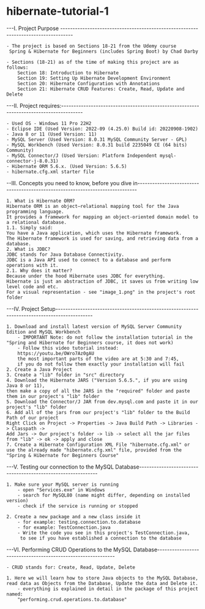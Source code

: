 # hibernate-tutorial-1

---I. Project Purpose ----------------------------------------------------------------------------------- 
	
	- The project is based on Sections 18-21 from the Udemy course
	 Spring & Hibernate for Beginners (includes Spring Boot) by Chad Darby

	- Sections (18-21) as of the time of making this project are as follows:
		Section 18: Introduction to Hibernate
		Section 19: Setting Up Hibernate Development Environment
		Section 20: Hibernate Configuration with Annotations
		Section 21: Hibernate CRUD Features: Create, Read, Update and Delete
	
---II. Project requires:---------------------------------------------------------------------------------------
	
	- Used OS - Windows 11 Pro 22H2 
	- Eclipse IDE (Used Version: 2022-09 (4.25.0) Build id: 20220908-1902)
	- Java 8 or 11 (Used Version: 11)
	- MySQL Server (Used Version: 8.0.31 MySQL Community Server - GPL)
	- MySQL Workbench (Used Version: 8.0.31 build 2235049 CE (64 bits) Community)
	- MySQL Connector/J (Used Version: Platform Independent mysql-connector-j-8.0.31)
	- Hibernate ORM 5.6.x. (Used Version: 5.6.5)
	- hibernate.cfg.xml starter file 

--III. Concepts you need to know, before you dive in------------------------------------------------------------------------------
	
	1. What is Hibernate ORM?
	Hibernate ORM is an object–relational mapping tool for the Java programming language.
	It provides a framework for mapping an object-oriented domain model to a relational database.
	1.1. Simply said: 
	You have a Java application, which uses the Hibernate framework.
	The Hibernate framework is used for saving, and retrieving data from a database.
	2. What is JDBC?
	JDBC stands for Java Database Connectivity. 
	JDBC is a Java API used to connect to a database and perform operations with it.
	2.1. Why does it matter?
	Because under the hood Hibernate uses JDBC for everything.
	Hibernate is just an abstraction of JDBC, it saves us from writing low level code and etc.
	For a visual representation - see "image_1.png" in the project's root folder
	
---IV. Project Setup---------------------------------------------------------------------------------------------
	
	1. Download and install latest version of MySQL Server Community Edition and MySQL Workbench
		- IMPORTANT Note: do not follow the installation tutorial in the "Spring and Hibernate for Beginners course, it does not work) 
		- Follow this video tutorial instead: 
		https://youtu.be/OWro7Az0gAU
		the most important parts of the video are at 5:30 and 7:45,
		if you do not follow them exactly your installation will fail
	2. Create a Java Project
	3. Create a "lib" folder in "src" directory
	4. Download the Hibernate JARS ("Version 5.6.5.", if you are using Java 8 or 11),
	then make a copy of all the JARS in the "required" folder and paste them in our project's "lib" folder
	5. Download the Connector/J JAR from dev.mysql.com and paste it in our project's "lib" folder
	6. Add all of the jars from our project's "lib" folder to the Build Path of our project
	Right Click on Project -> Properties -> Java Build Path -> Libraries -> Classpath -> 
	Add Jars -> Our project's folder -> lib -> select all the jar files from "lib" -> ok -> apply and close
	7. Create a Hibernate Configuration XML File "hibernate.cfg.xml" or
	use the already made "hibernate.cfg.xml" file, provided from the "Spring & Hibernate for Beginners Course" 

---V. Testing our connection to the MySQL Database------------------------------------------------------------- 

	1. Make sure your MySQL server is running
		- open "Services.exe" in Windows
		- search for MySQL80 (name might differ, depending on installed version)
		- check if the service is running or stopped
	
	2. Create a new package and a new class inside it
		- for example: testing.connection.to.database
		- for example: TestConnection.java
		- Write the code you see in this project's TestConnection.java,
		 to see if you have established a connection to the database
	 
---VI. Performing CRUD Operations to the MySQL Database------------------------------------------------------------- 
	
	- CRUD stands for: Create, Read, Update, Delete
	
	1. Here we will learn how to store Java objects to the MySQL Database,
	read data as Objects from the Database, Update the data and Delete it.
		- everything is explained in detail in the package of this project named:
		"performing.crud.operations.to.database" 

